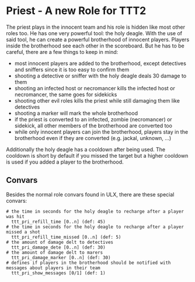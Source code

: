 # Priest - A new Role for TTT2

The priest plays in the innocent team and his role is hidden like most other roles too. He has one very powerful tool: the holy deagle. With the use of said tool, he can create a powerful brotherhood of innocent players. Players inside the brotherhood see each other in the scoreboard. But he has to be careful, there are a few things to keep in mind:

- most innocent players are added to the brotherhood, except detectives and sniffers since it is too easy to confirm them
- shooting a detective or sniffer with the holy deagle deals 30 damage to them
- shooting an infected host or necromancer kills the infected host or necromancer, the same goes for sidekicks
- shooting other evil roles kills the priest while still damaging them like detectives
- shooting a marker will mark the whole brotherhood
- if the priest is converted to an infected, zombie (necromancer) or sidekick, all other members of the brotherhood are converted too
- while only innocent players can join the brotherhood, players stay in the brotherhood even if they are converted (e.g. jackal, unknown, ...)

Additionally the holy deagle has a cooldown after being used. The cooldown is short by default if you missed the target but a higher cooldown is used if you added a player to the brotherhood.

## Convars

Besides the normal role convars found in ULX, there are these special convars:

```
# the time in seconds for the holy deagle to recharge after a player was hit
  ttt_pri_refill_time [0..n] (def: 45)
# the time in seconds for the holy deagle to recharge after a player missed a shot
  ttt_pri_refill_time_missed [0..n] (def: 5)
# the amount of damage delt to detectives
  ttt_pri_damage_dete [0..n] (def: 30)
# the amount of damage delt to marers
  ttt_pri_damage_marker [0..n] (def: 30)
# defines if players in the brotherhood should be notified with messages about players in their team
  ttt_pri_show_messages [0/1] (def: 1)
```